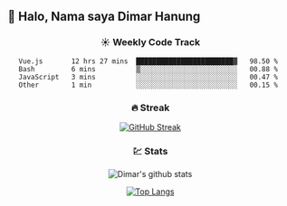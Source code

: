 ## 👋 Halo, Nama saya **Dimar Hanung**

<center>

### :sunny: Weekly Code Track
<!--START_SECTION:waka-->
```text
Vue.js       12 hrs 27 mins  ████████████████████████▓   98.50 % 
Bash         6 mins          ▒░░░░░░░░░░░░░░░░░░░░░░░░   00.88 % 
JavaScript   3 mins          ░░░░░░░░░░░░░░░░░░░░░░░░░   00.47 % 
Other        1 min           ░░░░░░░░░░░░░░░░░░░░░░░░░   00.15 % 
```
<!--END_SECTION:waka-->

### :fire: Streak

[![GitHub Streak](http://github-readme-streak-stats.herokuapp.com?user=dimar-hanung)](https://git.io/streak-stats)

### :chart: Stats

![Dimar's github stats](https://github-readme-stats.vercel.app/api?username=dimar-hanung&show_icons=true&theme=vue)

[![Top Langs](https://github-readme-stats.vercel.app/api/top-langs/?username=dimar-hanung)](#)

</center>

